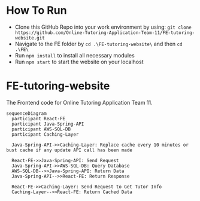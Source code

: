 # How To Run
- Clone this GitHub Repo into your work environment by using: `git clone https://github.com/Online-Tutoring-Application-Team-11/FE-tutoring-website.git`
- Navigate to the FE folder by `cd .\FE-tutoring-website\` and then `cd .\FE\`
- Run `npm install` to install all necessary modules
- Run `npm start` to start the website on your localhost

# FE-tutoring-website
The Frontend code for Online Tutoring Application Team 11.

```mermaid
sequenceDiagram
  participant React-FE
  participant Java-Spring-API
  participant AWS-SQL-DB
  participant Caching-Layer

  Java-Spring-API->>Caching-Layer: Replace cache every 10 minutes or bust cache if any update API call has been made

  React-FE->>Java-Spring-API: Send Request
  Java-Spring-API->>AWS-SQL-DB: Query Database
  AWS-SQL-DB-->>Java-Spring-API: Return Data
  Java-Spring-API-->>React-FE: Return Response

  React-FE->>Caching-Layer: Send Request to Get Tutor Info
  Caching-Layer-->>React-FE: Return Cached Data
```
